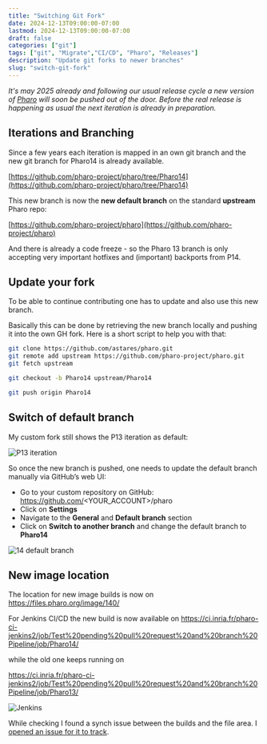 ```yaml
---
title: "Switching Git Fork"
date: 2024-12-13T09:00:00-07:00
lastmod: 2024-12-13T09:00:00-07:00
draft: false
categories: ["git"]
tags: ["git", "Migrate","CI/CD", "Pharo", "Releases"]
description: "Update git forks to newer branches"
slug: "switch-git-fork"
---
```


*It's may 2025 already and following our usual release cycle a new version of [Pharo](https://www.pharo.org) will soon be pushed out of the door. Before the real release is happening as usual the next iteration is already in preparation.*

## Iterations and Branching 

Since a few years each iteration is mapped in an own git branch and the new git branch for Pharo14 is already available.

[https://github.com/pharo-project/pharo/tree/Pharo14](https://github.com/pharo-project/pharo/tree/Pharo14)

This new branch is now the **new default branch** on the standard **upstream** Pharo repo: 

[https://github.com/pharo-project/pharo](https://github.com/pharo-project/pharo)

And there is already a code freeze - so the Pharo 13 branch is only accepting very important hotfixes and (important) backports from P14.

## Update your fork

To be able to continue contributing one has to update and also use this new branch. 

Basically this can be done by retrieving the new branch locally and pushing it into the own GH fork. Here is a short script to help you with that:

```bash
git clone https://github.com/astares/pharo.git
git remote add upstream https://github.com/pharo-project/pharo.git
git fetch upstream

git checkout -b Pharo14 upstream/Pharo14

git push origin Pharo14
```

## Switch of default branch

My custom fork still shows the P13 iteration as default:

![P13 iteration](../images/p_branch_13.png)

So once the new branch is pushed, one needs to update the default branch manually via GitHub’s web UI:

- Go to your custom repository on GitHub: https://github.com/<YOUR_ACCOUNT>/pharo
- Click on **Settings**
- Navigate to the **General** and **Default branch** section
- Click on **Switch to another branch** and change the default branch to **Pharo14**

![14 default branch](.l/images/p_branch_14.png)

## New image location

The location for new image builds is now on https://files.pharo.org/image/140/

For Jenkins CI/CD the new build is now available on 
https://ci.inria.fr/pharo-ci-jenkins2/job/Test%20pending%20pull%20request%20and%20branch%20Pipeline/job/Pharo14/

while the old one keeps running on 

https://ci.inria.fr/pharo-ci-jenkins2/job/Test%20pending%20pull%20request%20and%20branch%20Pipeline/job/Pharo13/

![Jenkins](.l/images/p_ci_13.png)

While checking I found a synch issue between the builds and the file area. I [opened an issue for it to track](https://github.com/pharo-project/pharo/issues/18175).








